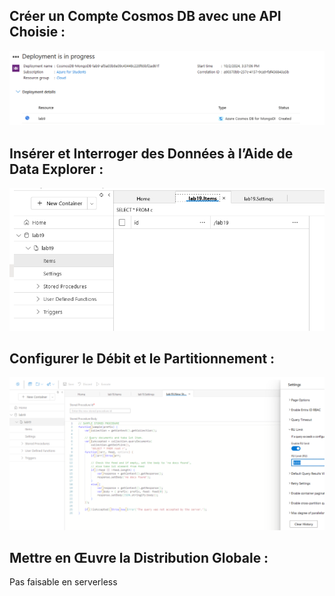 ## Créer un Compte Cosmos DB avec une API Choisie :

![Alt text](/Lab19/cosmodb.png)

## Insérer et Interroger des Données à l’Aide de Data Explorer :

![Alt text](/Lab19/container.png)

## Configurer le Débit et le Partitionnement :

![Alt text](/Lab19/settings.png)

## Mettre en Œuvre la Distribution Globale :

Pas faisable en serverless 